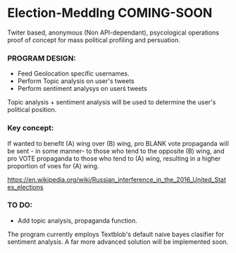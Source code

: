 # Election-Meddlng COMING-SOON

Twiter based, anonymous (Non API-dependant),  psycological operations proof of concept for mass political profiling and persuation.

### PROGRAM DESIGN:

* Feed Geolocation specific usernames.
* Perform Topic analysis on user's tweets
* Perform sentiment analysys on userś tweets

Topic analysis + sentiment analysis will be used to determine the user's political position.

### Key concept:

If wanted to benefit (A) wing over (B) wing, pro BLANK vote propaganda will be sent - in some manner- to those who tend to the opposite (B) wing, and pro VOTE propaganda to those who tend to (A) wing, resulting in a higher proportion of voes for (A) wing. 

https://en.wikipedia.org/wiki/Russian_interference_in_the_2016_United_States_elections

### TO DO:

- Add topic analysis, propaganda function.

The program currently employs Textblob's default naive bayes clasifier for sentiment analysis. A far more advanced solution will be implemented soon.
